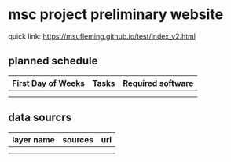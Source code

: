 # msc project preliminary website
quick link: https://msufleming.github.io/test/index_v2.html

## planned schedule
| First Day of Weeks | Tasks | Required software |
|--------------------|----------|----------------|
|                    |          |                |
|                    |          |                |

## data sourcrs
| layer name | sources |    url    |
|----------|-----------|-----------|
|          |           |           |
|          |           |           |
